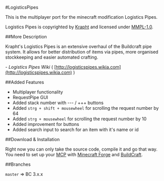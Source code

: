 #LogisticsPipes

This is the multiplayer port for the minecraft modification Logistics Pipes.

Logistics Pipes is copyrighted by [Krapht](https://github.com/Krapht "Krapht GitHub profile") and licensed under [MMPL-1.0](http://www.mod-buildcraft.com/MMPL-1.0.txt "Link to the license").

##More Description

Krapht's Logistics Pipes is an extensive overhaul of the Buildcraft pipe system. It allows for better distribution of items via pipes, more organised stockkeeping and easier automated crafting.

\- *Logistics Pipes Wiki* ( [http://logisticspipes.wikia.com](http://logisticspipes.wikia.com) )

##Added Features
- Multiplayer functionality
- RequestPipe GUI
 - Added stack number with --- / +++ buttons
 - Added `strg + shift + mousewheel` for scrolling the request number by 64
 - Added `strg + mousewheel` for scrolling the request number by 10
 - Added improvement for buttons
 - Added search input to search for an item with it's name or id

##Download & Installation

Right now you can only take the source code, compile it and go that way. You need to set up your [MCP](http://mcp.ocean-labs.de "Minecraft Coder Pack") with [Minecraft Forge](https://github.com/MinecraftForge/MinecraftForge "GitHub MinecraftForge") and [BuildCraft](https://github.com/SirSengir/BuildCraft "GitHub BuildCraft").

##Branches

`master` => BC 3.x.x